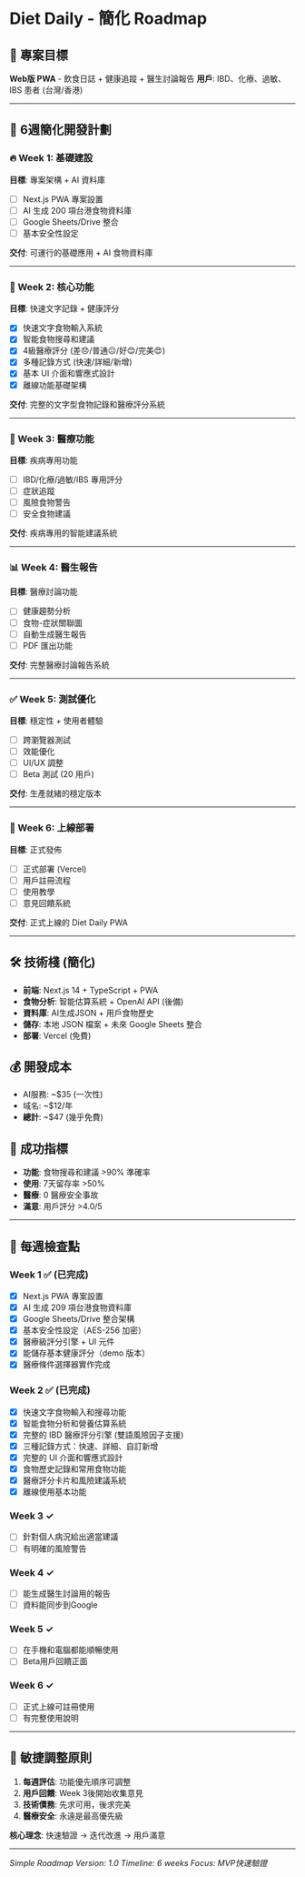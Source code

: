 # Diet Daily - 簡化 Roadmap

## 🎯 專案目標
**Web版 PWA** - 飲食日誌 + 健康追蹤 + 醫生討論報告
**用戶**: IBD、化療、過敏、IBS 患者 (台灣/香港)

---

## 📅 6週簡化開發計劃

### 🔥 Week 1: 基礎建設
**目標**: 專案架構 + AI 資料庫
- [ ] Next.js PWA 專案設置
- [ ] AI 生成 200 項台港食物資料庫
- [ ] Google Sheets/Drive 整合
- [ ] 基本安全性設定

**交付**: 可運行的基礎應用 + AI 食物資料庫

---

### 📱 Week 2: 核心功能
**目標**: 快速文字記錄 + 健康評分
- [x] 快速文字食物輸入系統
- [x] 智能食物搜尋和建議
- [x] 4級醫療評分 (差😞/普通😐/好😊/完美😍)
- [x] 多種記錄方式 (快速/詳細/新增)
- [x] 基本 UI 介面和響應式設計
- [x] 離線功能基礎架構

**交付**: 完整的文字型食物記錄和醫療評分系統

---

### 🏥 Week 3: 醫療功能
**目標**: 疾病專用功能
- [ ] IBD/化療/過敏/IBS 專用評分
- [ ] 症狀追蹤
- [ ] 風險食物警告
- [ ] 安全食物建議

**交付**: 疾病專用的智能建議系統

---

### 📊 Week 4: 醫生報告
**目標**: 醫療討論功能
- [ ] 健康趨勢分析
- [ ] 食物-症狀關聯圖
- [ ] 自動生成醫生報告
- [ ] PDF 匯出功能

**交付**: 完整醫療討論報告系統

---

### ✅ Week 5: 測試優化
**目標**: 穩定性 + 使用者體驗
- [ ] 跨瀏覽器測試
- [ ] 效能優化
- [ ] UI/UX 調整
- [ ] Beta 測試 (20 用戶)

**交付**: 生產就緒的穩定版本

---

### 🚀 Week 6: 上線部署
**目標**: 正式發佈
- [ ] 正式部署 (Vercel)
- [ ] 用戶註冊流程
- [ ] 使用教學
- [ ] 意見回饋系統

**交付**: 正式上線的 Diet Daily PWA

---

## 🛠️ 技術棧 (簡化)
- **前端**: Next.js 14 + TypeScript + PWA
- **食物分析**: 智能估算系統 + OpenAI API (後備)
- **資料庫**: AI生成JSON + 用戶食物歷史
- **儲存**: 本地 JSON 檔案 + 未來 Google Sheets 整合
- **部署**: Vercel (免費)

## 💰 開發成本
- AI服務: ~$35 (一次性)
- 域名: ~$12/年
- **總計**: ~$47 (幾乎免費)

## 🎯 成功指標
- **功能**: 食物搜尋和建議 >90% 準確率
- **使用**: 7天留存率 >50%
- **醫療**: 0 醫療安全事故
- **滿意**: 用戶評分 >4.0/5

---

## 🚨 每週檢查點

### Week 1 ✅ (已完成)
- [x] Next.js PWA 專案設置
- [x] AI 生成 209 項台港食物資料庫
- [x] Google Sheets/Drive 整合架構
- [x] 基本安全性設定（AES-256 加密）
- [x] 醫療級評分引擎 + UI 元件
- [x] 能儲存基本健康評分（demo 版本）
- [x] 醫療條件選擇器實作完成

### Week 2 ✅ (已完成)
- [x] 快速文字食物輸入和搜尋功能
- [x] 智能食物分析和營養估算系統
- [x] 完整的 IBD 醫療評分引擎 (雙語風險因子支援)
- [x] 三種記錄方式：快速、詳細、自訂新增
- [x] 完整的 UI 介面和響應式設計
- [x] 食物歷史記錄和常用食物功能
- [x] 醫療評分卡片和風險建議系統
- [x] 離線使用基本功能

### Week 3 ✓
- [ ] 針對個人病況給出適當建議
- [ ] 有明確的風險警告

### Week 4 ✓
- [ ] 能生成醫生討論用的報告
- [ ] 資料能同步到Google

### Week 5 ✓
- [ ] 在手機和電腦都能順暢使用
- [ ] Beta用戶回饋正面

### Week 6 ✓
- [ ] 正式上線可註冊使用
- [ ] 有完整使用說明

---

## 🔄 敏捷調整原則
1. **每週評估**: 功能優先順序可調整
2. **用戶回饋**: Week 3後開始收集意見
3. **技術債務**: 先求可用，後求完美
4. **醫療安全**: 永遠是最高優先級

**核心理念**: 快速驗證 → 迭代改進 → 用戶滿意

---

*Simple Roadmap Version: 1.0*
*Timeline: 6 weeks*
*Focus: MVP快速驗證*